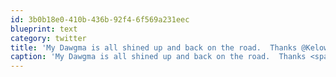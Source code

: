 ```yaml
---
id: 3b0b18e0-410b-436b-92f4-6f569a231eec
blueprint: text
category: twitter
title: 'My Dawgma is all shined up and back on the road.  Thanks @KelownaCycle!'
caption: 'My Dawgma is all shined up and back on the road.  Thanks <span class="username username_linked">@<a href="https://twitter.com/KelownaCycle" title="Kelowna Cycle">KelownaCycle</a></span>!'
---
```

